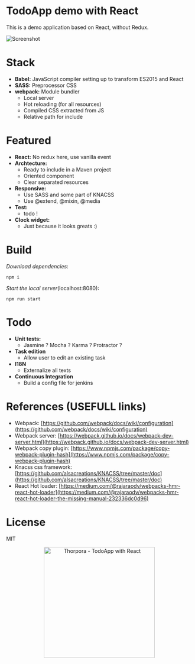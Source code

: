 TodoApp demo with React
=========================

This is a demo application based on React, without Redux.

![Screenshot](http://thorpora.fr/wp-content/uploads/2017/01/screenshot.png)

# Stack

 * **Babel:** JavaScript compiler setting up to transform ES2015 and React
 * **SASS:** Preprocessor CSS
 * **webpack:** Module bundler
   * Local server
   * Hot reloading (for all resources)
   * Compiled CSS extracted from JS
   * Relative path for include

# Featured
 * **React:** No redux here, use vanilla event
 * **Archtecture:** 
   * Ready to include in a Maven project
   * Oriented component
   * Clear separated resources
 * **Responsive:**
   * Use SASS and some part of KNACSS
   * Use @extend, @mixin, @media
 * **Test:**
   * todo !
 * **Clock widget:** 
   * Just because it looks greats :)
   
# Build
_Download dependencies_:
```
npm i
```
_Start the local server_(localhost:8080):
```
npm run start
```

# Todo
 * **Unit tests:**
   * Jasmine ? Mocha ? Karma ? Protractor ?
 * **Task edition**
   * Allow user to edit an existing task
 * **I18N**
   * Externalize all texts
 * **Continuous Integration**
   * Build a config file for jenkins

# References (USEFULL links)
 * Webpack: [https://github.com/webpack/docs/wiki/configuration](https://github.com/webpack/docs/wiki/configuration)
 * Webpack server: [https://webpack.github.io/docs/webpack-dev-server.html](https://webpack.github.io/docs/webpack-dev-server.html)
 * Webpack copy plugin: [https://www.npmjs.com/package/copy-webpack-plugin-hash](https://www.npmjs.com/package/copy-webpack-plugin-hash)
 * Knacss css framework: [https://github.com/alsacreations/KNACSS/tree/master/doc](https://github.com/alsacreations/KNACSS/tree/master/doc)
 * React Hot loader: [https://medium.com/@rajaraodv/webpacks-hmr-react-hot-loader](https://medium.com/@rajaraodv/webpacks-hmr-react-hot-loader-the-missing-manual-232336dc0d96)

# License
MIT

<p align="center">
  <a href="http://thorpora.fr">
    <img src="http://thorpora.fr/wp-content/uploads/2015/03/thorpora4.4.png" width="300" alt="Thorpora - TodoApp with React">
  </a>
</p>

